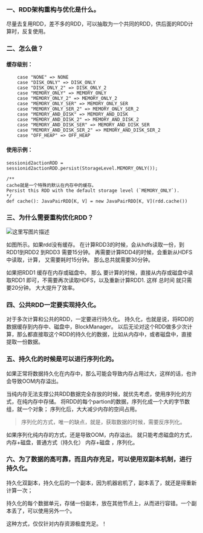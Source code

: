 

### 一、RDD架构重构与优化是什么。

尽量去复用RDD，差不多的RDD，可以抽取为一个共同的RDD，供后面的RDD计算时，反复使用。

### 二、怎么做？

#### 缓存级别：
```
	case "NONE" => NONE
    case "DISK_ONLY" => DISK_ONLY
    case "DISK_ONLY_2" => DISK_ONLY_2
    case "MEMORY_ONLY" => MEMORY_ONLY
    case "MEMORY_ONLY_2" => MEMORY_ONLY_2
    case "MEMORY_ONLY_SER" => MEMORY_ONLY_SER
    case "MEMORY_ONLY_SER_2" => MEMORY_ONLY_SER_2
    case "MEMORY_AND_DISK" => MEMORY_AND_DISK
    case "MEMORY_AND_DISK_2" => MEMORY_AND_DISK_2
    case "MEMORY_AND_DISK_SER" => MEMORY_AND_DISK_SER
    case "MEMORY_AND_DISK_SER_2" => MEMORY_AND_DISK_SER_2
    case "OFF_HEAP" => OFF_HEAP
```

####  使用示例：
```
sessionid2actionRDD = sessionid2actionRDD.persist(StorageLevel.MEMORY_ONLY());

/** 
cache就是一个特殊的默认在内存中的缓存。
Persist this RDD with the default storage level (`MEMORY_ONLY`). 
*/
def cache(): JavaPairRDD[K, V] = new JavaPairRDD[K, V](rdd.cache())
```


### 三、为什么需要重构优化RDD？

![这里写图片描述](http://img.blog.csdn.net/20161210150917120?watermark/2/text/aHR0cDovL2Jsb2cuY3Nkbi5uZXQvbHhoYW5kbGJi/font/5a6L5L2T/fontsize/400/fill/I0JBQkFCMA==/dissolve/70/gravity/SouthEast)

如图所示。如果rdd没有缓存。 
在计算RDD3的时候，会从hdfs读取一份，到RDD1到RDD2 到RDD3 需要15分钟。
再需要计算RDD4的时候，会重新从HDFS中读取，计算， 又需要耗时15分钟。 那么总共就需要30分钟。


如果把RDD1 缓存在内存或磁盘中。
那么 要计算的时候，直接从内存或磁盘中读取RDD1 即可，不需要再次读取HDFS，以及重新计算RDD1. 这样 总时间 就只需要20分钟。 大大提升了效率。

### 四、公共RDD一定要实现持久化。

对于多次计算和公共的RDD，一定要进行持久化。
持久化，也就是说，将RDD的数据缓存到内存中、磁盘中，BlockManager。
以后无论对这个RDD做多少次计算，那么都直接取这个RDD的持久化的数据，比如从内存中，或者磁盘中，直接提取一份数据。

### 五、持久化的时候是可以进行序列化的。

如果正常将数据持久化在内存中，那么可能会导致内存占用过大，这样的话，也许会导致OOM内存溢出。

当纯内存无法支撑公共RDD数据完全存放的时候，就优先考虑，使用序列化的方式，在纯内存中存储。
将RDD的每个partion的数据，序列化成一个大的字节数组，就一个对象；
序列化后，大大减少内存的空间占用。

> 序列化的方式，唯一的缺点，就是，获取数据的时候，需要反序列化。

如果序列化纯内存的方式，还是导致OOM，内存溢出。
就只能考虑磁盘的方式，内存+磁盘，普通方式（持久化）
内存+磁盘 ，序列化。

###  六、为了数据的高可靠，而且内存充足，可以使用双副本机制，进行持久化。

持久化双副本，持久化后的一个副本，因为机器宕机了，副本丢了，就还是得重新计算一次；

持久化的每个数据单元，存储一份副本，放在其他节点上，从而进行容错。一个副本丢了，可以使用另外一个。

这种方式，仅仅针对内存资源极度充足。！